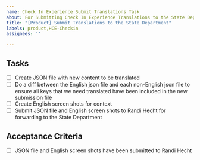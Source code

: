 ```yaml
---
name: Check In Experience Submit Translations Task
about: For Submitting Check In Experience Translations to the State Department
title: "[Product] Submit Translations to the State Department"
labels: product,HCE-Checkin
assignees: ''

---
```


## Tasks
- [ ] Create JSON file with new content to be translated
- [ ] Do a diff between the English json file and each non-English json file to ensure all keys that we need translated have been included in the new submission file
- [ ] Create English screen shots for context
- [ ] Submit JSON file and English screen shots to Randi Hecht for forwarding to the State Department

## Acceptance Criteria
- [ ] JSON file and English screen shots have been submitted to Randi Hecht
